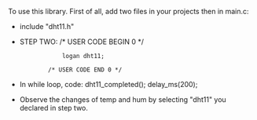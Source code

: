 To use this library. First of all, add two files in your projects then in main.c: 
- include "dht11.h"
- STEP TWO:    /* USER CODE BEGIN 0 */

                  logan dht11;

              /* USER CODE END 0 */


- In while loop, code:
    dht11_completed();
		delay_ms(200);

- Observe the changes of temp and hum by selecting "dht11" you declared in step two. 
